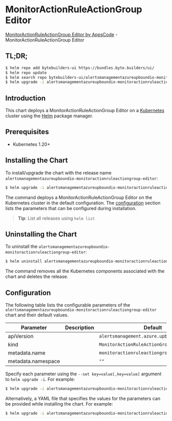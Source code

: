 # MonitorActionRuleActionGroup Editor

[MonitorActionRuleActionGroup Editor by AppsCode](https://byte.builders) - MonitorActionRuleActionGroup Editor

## TL;DR;

```bash
$ helm repo add bytebuilders-ui https://bundles.byte.builders/ui/
$ helm repo update
$ helm search repo bytebuilders-ui/alertsmanagementazureupboundio-monitoractionruleactiongroup-editor --version=v0.4.18
$ helm upgrade -i alertsmanagementazureupboundio-monitoractionruleactiongroup-editor bytebuilders-ui/alertsmanagementazureupboundio-monitoractionruleactiongroup-editor -n default --create-namespace --version=v0.4.18
```

## Introduction

This chart deploys a MonitorActionRuleActionGroup Editor on a [Kubernetes](http://kubernetes.io) cluster using the [Helm](https://helm.sh) package manager.

## Prerequisites

- Kubernetes 1.20+

## Installing the Chart

To install/upgrade the chart with the release name `alertsmanagementazureupboundio-monitoractionruleactiongroup-editor`:

```bash
$ helm upgrade -i alertsmanagementazureupboundio-monitoractionruleactiongroup-editor bytebuilders-ui/alertsmanagementazureupboundio-monitoractionruleactiongroup-editor -n default --create-namespace --version=v0.4.18
```

The command deploys a MonitorActionRuleActionGroup Editor on the Kubernetes cluster in the default configuration. The [configuration](#configuration) section lists the parameters that can be configured during installation.

> **Tip**: List all releases using `helm list`

## Uninstalling the Chart

To uninstall the `alertsmanagementazureupboundio-monitoractionruleactiongroup-editor`:

```bash
$ helm uninstall alertsmanagementazureupboundio-monitoractionruleactiongroup-editor -n default
```

The command removes all the Kubernetes components associated with the chart and deletes the release.

## Configuration

The following table lists the configurable parameters of the `alertsmanagementazureupboundio-monitoractionruleactiongroup-editor` chart and their default values.

|     Parameter      | Description |                        Default                         |
|--------------------|-------------|--------------------------------------------------------|
| apiVersion         |             | <code>alertsmanagement.azure.upbound.io/v1beta1</code> |
| kind               |             | <code>MonitorActionRuleActionGroup</code>              |
| metadata.name      |             | <code>monitoractionruleactiongroup</code>              |
| metadata.namespace |             | <code>""</code>                                        |


Specify each parameter using the `--set key=value[,key=value]` argument to `helm upgrade -i`. For example:

```bash
$ helm upgrade -i alertsmanagementazureupboundio-monitoractionruleactiongroup-editor bytebuilders-ui/alertsmanagementazureupboundio-monitoractionruleactiongroup-editor -n default --create-namespace --version=v0.4.18 --set apiVersion=alertsmanagement.azure.upbound.io/v1beta1
```

Alternatively, a YAML file that specifies the values for the parameters can be provided while
installing the chart. For example:

```bash
$ helm upgrade -i alertsmanagementazureupboundio-monitoractionruleactiongroup-editor bytebuilders-ui/alertsmanagementazureupboundio-monitoractionruleactiongroup-editor -n default --create-namespace --version=v0.4.18 --values values.yaml
```
